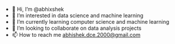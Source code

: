 - 👋 Hi, I’m @abhixshek
- 👀 I’m interested in data science and machine learning
- 🌱 I’m currently learning computer science and machine learning
- 💞️ I’m looking to collaborate on data analysis projects
- 📫 How to reach me abhishek.dce.2000@gmail.com

<!---
abhixshek/abhixshek is a ✨ special ✨ repository because its `README.md` (this file) appears on your GitHub profile.
You can click the Preview link to take a look at your changes.
--->
